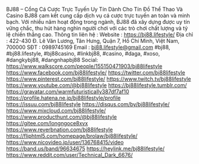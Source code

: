 BJ88 – Cổng Cá Cược Trực Tuyến Uy Tín Dành Cho Tín Đồ Thể Thao Và Casino
BJ88 cam kết cung cấp dịch vụ cá cược trực tuyến an toàn và minh bạch. Với nhiều năm hoạt động trong ngành, BJ88 đã xây dựng được uy tín vững chắc, thu hút hàng nghìn người chơi với các trò chơi chất lượng và tỷ lệ chiến thắng cao.
Thông tin liên hệ :
Website : https://bj88.lifestyle/
Địa chỉ : 422-430 Đ. Lê Văn Lương, Tân Hưng, Quận 7, Hồ Chí Minh, Việt Nam, 700000
SĐT : 0989745169
Email : bj88.lifestyle@gmail.com
#bj88, #bj88.lifestyle, #bj88casino, #linkbj88, #casino, #daga, #xoso, #dangkybj88, #dangnhapbj88
Social:
https://www.walkscore.com/people/155150471903/bj88lifestyle
https://www.facebook.com/bj88lifestyle/
https://twitter.com/bj88lifestyle
https://www.pinterest.com/bj88lifestyle/
https://www.twitch.tv/bj88lifestyle
https://www.youtube.com/@bj88lifestyle
https://bj88lifestyle.tumblr.com/
https://gravatar.com/warmfuturistically387df7af10
https://profile.hatena.ne.jp/bj88lifestyle/profile
https://issuu.com/bj88lifestyle
https://disqus.com/by/bj88lifestyle/
https://www.mixcloud.com/bj88lifestyle/
https://www.producthunt.com/@bj88lifestyle
https://gitee.com/longngoce8xvx
https://www.reverbnation.com/bj88lifestyle
https://fliphtml5.com/homepage/brolaw/bj88lifestyle/
https://www.nicovideo.jp/user/136768415/video
https://band.us/band/96634675
https://heylink.me/bj88lifestyle/
https://www.reddit.com/user/Technical_Dark_6676/


